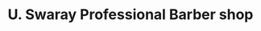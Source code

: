 ---
title: "U. Swaray Professional Barber shop"
url: /gbarnga/u-swaray-professional-barber-shop/
shop: beauty
---